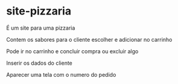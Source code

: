 # site-pizzaria

<p>É um site para uma pizzaria</p>
<p>Contem os sabores para o cliente escolher e adicionar no carrinho</p>
<p>Pode ir no carrinho e concluir compra ou excluir algo</p>
<p>Inserir os dados do cliente</p>
<p>Aparecer uma tela com o numero do pedido</p>
